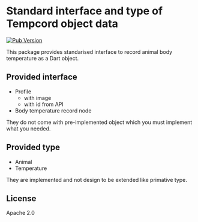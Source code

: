 # Standard interface and type of Tempcord object data

[![Pub Version](https://img.shields.io/pub/v/tempcord_data_interface?style=flat-square)](https://pub.dev/packages/tempcord_data_interface)

This package provides standarised interface to record animal body temperature as a Dart object.

## Provided interface

* Profile
    * with image
    * with id from API
* Body temperature record node

They do not come with pre-implemented object which you must implement what you needed.

## Provided type

* Animal
* Temperature

They are implemented and not design to be extended like primative type.

## License

Apache 2.0